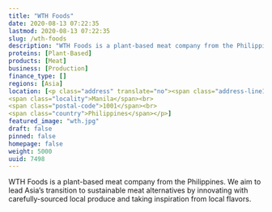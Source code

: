 ```yaml
---
title: "WTH Foods"
date: 2020-08-13 07:22:35
lastmod: 2020-08-13 07:22:35
slug: /wth-foods
description: "WTH Foods is a plant-based meat company from the Philippines. We aim to lead Asia’s transition to sustainable meat alternatives by innovating with carefully-sourced local produce and taking inspiration from local flavors."
proteins: [Plant-Based]
products: [Meat]
business: [Production]
finance_type: []
regions: [Asia]
location: [<p class="address" translate="no"><span class="address-line1">Quezon Boulevard</span><br>
<span class="locality">Manila</span><br>
<span class="postal-code">1001</span><br>
<span class="country">Philippines</span></p>]
featured_image: "wth.jpg"
draft: false
pinned: false
homepage: false
weight: 5000
uuid: 7498
---
```

<p>WTH Foods is a plant-based meat company from the Philippines. We aim to lead Asia’s transition to sustainable meat alternatives by innovating with carefully-sourced local produce and taking inspiration from local flavors.</p>

